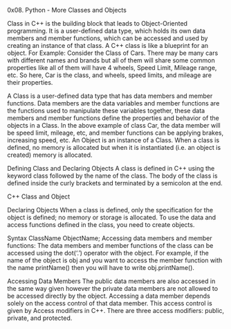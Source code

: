 0x08. Python - More Classes and Objects

Class in C++ is the building block that leads to Object-Oriented programming. It is a user-defined data type, which holds its own data members and member functions, which can be accessed and used by creating an instance of that class. A C++ class is like a blueprint for an object. For Example: Consider the Class of Cars. There may be many cars with different names and brands but all of them will share some common properties like all of them will have 4 wheels, Speed Limit, Mileage range, etc. So here, Car is the class, and wheels, speed limits, and mileage are their properties.

A Class is a user-defined data type that has data members and member functions.
Data members are the data variables and member functions are the functions used to manipulate these variables together, these data members and member functions define the properties and behavior of the objects in a Class.
In the above example of class Car, the data member will be speed limit, mileage, etc, and member functions can be applying brakes, increasing speed, etc.
An Object is an instance of a Class. When a class is defined, no memory is allocated but when it is instantiated (i.e. an object is created) memory is allocated.

Defining Class and Declaring Objects
A class is defined in C++ using the keyword class followed by the name of the class. The body of the class is defined inside the curly brackets and terminated by a semicolon at the end.

C++ Class and Object 

Declaring Objects
When a class is defined, only the specification for the object is defined; no memory or storage is allocated. To use the data and access functions defined in the class, you need to create objects.

Syntax
ClassName ObjectName;
Accessing data members and member functions: The data members and member functions of the class can be accessed using the dot(‘.’) operator with the object. For example, if the name of the object is obj and you want to access the member function with the name printName() then you will have to write obj.printName().

Accessing Data Members
The public data members are also accessed in the same way given however the private data members are not allowed to be accessed directly by the object. Accessing a data member depends solely on the access control of that data member. This access control is given by Access modifiers in C++. There are three access modifiers: public, private, and protected.

